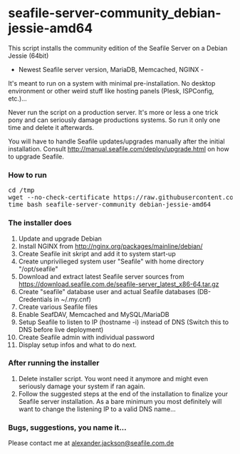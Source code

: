 # seafile-server-community_debian-jessie-amd64
This script installs the community edition of the Seafile Server on a Debian Jessie (64bit)
- Newest Seafile server version, MariaDB, Memcached, NGINX -

It's meant to run on a system with minimal pre-installation. No desktop environment or other weird stuff like hosting panels (Plesk, ISPConfig, etc.)...

Never run the script on a production server. It's more or less a one trick pony and can seriously damage productions systems. So run it only one time and delete it afterwards. 

You will have to handle Seafile updates/upgrades manually after the initial installation. Consult http://manual.seafile.com/deploy/upgrade.html on how to upgrade Seafile. 

### How to run
<pre>
cd /tmp
wget --no-check-certificate https://raw.githubusercontent.com/alexanderjackson/seafile-server-community_debian-jessie-amd64/master/seafile-server-community_debian-jessie-amd64
time bash seafile-server-community_debian-jessie-amd64
</pre>


### The installer does
1. Update and upgrade Debian
2. Install NGINX from http://nginx.org/packages/mainline/debian/
3. Create Seafile init skript and add it to system start-up
4. Create unprivilieged system user "Seafile" with home directory "/opt/seafile"
5. Download and extract latest Seafile server sources from https://download.seafile.com.de/seafile-server_latest_x86-64.tar.gz
6. Create "seafile" database user and actual Seafile databases (DB-Credentials in ~/.my.cnf)
7. Create various Seafile files
8. Enable SeafDAV, Memcached and MySQL/MariaDB
9. Setup Seafile to listen to IP (hostname -i) instead of DNS (Switch this to DNS before live deployment)
10. Create Seafile admin with individual password
11. Display setup infos and what to do next.


### After running the installer

1. Delete installer script. You wont need it anymore and might even seriously damage your system if ran again.
2. Follow the suggested steps at the end of the installation to finalize your Seafile server installation. As a bare minimum you most definitely will want to change the listening IP to a valid DNS name...


### Bugs, suggestions, you name it...
Please contact me at alexander.jackson@seafile.com.de
